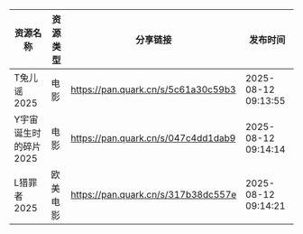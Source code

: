 | 资源名称          | 资源类型 | 分享链接                                | 发布时间                |
| ------------- | ---- | ----------------------------------- | ------------------- |
| T兔儿谣2025      | 电影   | https://pan.quark.cn/s/5c61a30c59b3 | 2025-08-12 09:13:55 |
| Y宇宙诞生时的碎片2025 | 电影   | https://pan.quark.cn/s/047c4dd1dab9 | 2025-08-12 09:14:14 |
| L猎罪者2025      | 欧美电影 | https://pan.quark.cn/s/317b38dc557e | 2025-08-12 09:14:21 |
